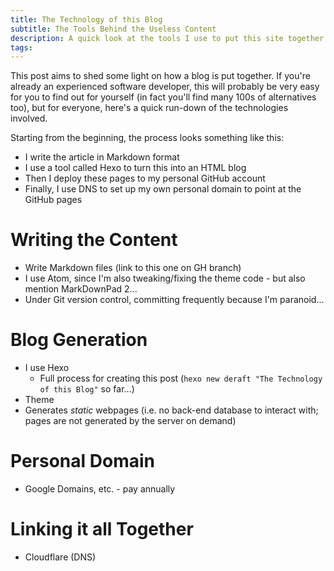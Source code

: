 ```yaml
---
title: The Technology of this Blog
subtitle: The Tools Behind the Useless Content
description: A quick look at the tools I use to put this site together
tags:
---
```


This post aims to shed some light on how a blog is put together.  If you're already an experienced software developer, this will probably be very easy for you to find out for yourself (in fact you'll find many 100s of alternatives too), but for everyone, here's a quick run-down of the technologies involved.

Starting from the beginning, the process looks something like this:

* I write the article in Markdown format
* I use a tool called Hexo to turn this into an HTML blog
* Then I deploy these pages to my personal GitHub account
* Finally, I use DNS to set up my own personal domain to point at the GitHub pages

# Writing the Content

* Write Markdown files (link to this one on GH branch)
* I use Atom, since I'm also tweaking/fixing the theme code - but also mention MarkDownPad 2...
* Under Git version control, committing frequently because I'm paranoid...

# Blog Generation

* I use Hexo
    * Full process for creating this post (`hexo new deraft "The Technology of this Blog"` so far...)
* Theme
* Generates _static_ webpages (i.e. no back-end database to interact with; pages are not generated by the server on demand)

# Personal Domain

* Google Domains, etc. - pay annually

# Linking it all Together

* Cloudflare (DNS)
